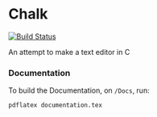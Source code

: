 # Chalk

[![Build Status](https://travis-ci.org/BytesClub/chalk.svg?branch=master)](https://travis-ci.org/BytesClub/chalk)

An attempt to make a text editor in C

### Documentation

To build the Documentation, on `/Docs`, run: 

```
pdflatex documentation.tex

```
